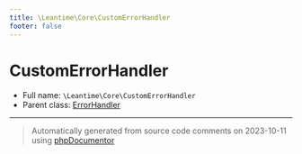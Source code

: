 ```yaml
---
title: \Leantime\Core\CustomErrorHandler
footer: false
---
```


# CustomErrorHandler





* Full name: `\Leantime\Core\CustomErrorHandler`
* Parent class: [ErrorHandler](../../../classes.md)





---
> Automatically generated from source code comments on 2023-10-11 using [phpDocumentor](http://www.phpdoc.org/)
